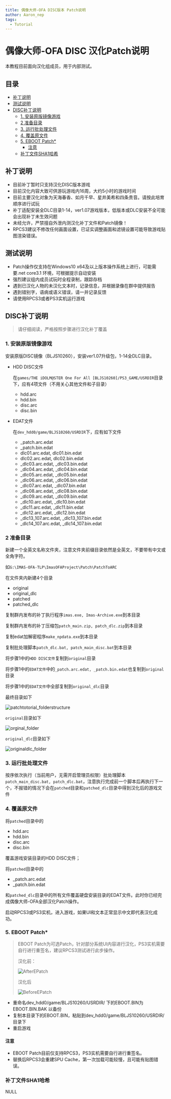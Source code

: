 ```yaml
---
title: 偶像大师-OFA DISC版本 Patch说明
author: Aaron_nep
tags:
  - Tutorial
---
```


# 偶像大师-OFA DISC 汉化Patch说明

本教程目前面向汉化组成员，用于内部测试。

## 目录
- [补丁说明](#%E8%A1%A5%E4%B8%81%E8%AF%B4%E6%98%8E)
- [测试说明](#%E6%B5%8B%E8%AF%95%E8%AF%B4%E6%98%8E)
- [DISC补丁说明](#disc%E8%A1%A5%E4%B8%81%E8%AF%B4%E6%98%8E)
  - [1. 安装原版镜像游戏](#1-%E5%AE%89%E8%A3%85%E5%8E%9F%E7%89%88%E9%95%9C%E5%83%8F%E6%B8%B8%E6%88%8F)
  - [2 准备目录](#2-%E5%87%86%E5%A4%87%E7%9B%AE%E5%BD%95)
  - [3. 运行批处理文件](#3-%E8%BF%90%E8%A1%8C%E6%89%B9%E5%A4%84%E7%90%86%E6%96%87%E4%BB%B6)
  - [4. 覆盖原文件](#4-%E8%A6%86%E7%9B%96%E5%8E%9F%E6%96%87%E4%BB%B6)
  - [5. EBOOT Patch*](#5-eboot-patch)
    - [注意](#%E6%B3%A8%E6%84%8F)
  - [补丁文件SHA1哈希](#%E8%A1%A5%E4%B8%81%E6%96%87%E4%BB%B6sha1%E5%93%88%E5%B8%8C)



## 补丁说明

- 目前补丁暂时只支持汉化DISC版本游戏
- 目前汉化内容大致可供游玩游戏内16周，大约5小时的游戏时间
- 目前主要汉化对象为天海春香、如月千早、星井美希和四条贵音。请按此培育顺序进行试玩
- 补丁适配安装全DLC目录1-14，ver1.07游戏版本，低版本或DLC安装不全可能会出现补丁未生效问题
- 未经允许，严禁擅自外泄内测汉化补丁文件和Patch镜像！
- RPCS3建议不修改任何画面设置，已证实调整画面和滤镜设置可能导致游戏贴图渲染错误。

## 测试说明

- Patch操作仅支持在Windows10 x64及以上版本操作系统上进行，可能需要.net core3.1 环境，可根据提示自动安装
- 强烈建议组内成员试玩时全程录制，跟踪存档
- 遇到已汉化人物的未汉化文本时，记录信息，并根据录像在群中提供报告
- 遇到错别字，语病或语义错误，请一并记录反馈
- 请使用RPCS3或者PS3实机运行游戏


## DISC补丁说明

> 请仔细阅读，严格按照步骤进行汉化补丁覆盖

### 1. 安装原版镜像游戏

安装原版DISC镜像（BLJS10260），安装ver1.07升级包，1-14全DLC目录。

- HDD DISC文件

  在`games/THE iDOLM@STER One For All [BLJS10260]/PS3_GAME/USRDIR`目录下，应有4项文件（不用关心其他文件和子目录）

  - hdd.arc
  - hdd.bin
  - disc.arc
  - disc.bin

- EDAT文件

  在`dev_hdd0/game/BLJS10260/USRDIR`下，应有如下文件

  - _patch.arc.edat
  - _patch.bin.edat
  - dlc01.arc.edat, dlc01.bin.edat
  - dlc02.arc.edat, dlc02.bin.edat
  - _dlc03.arc.edat, _dlc03.bin.edat
  - _dlc04.arc.edat, _dlc04.bin.edat
  - _dlc05.arc.edat, _dlc05.bin.edat
  - _dlc06.arc.edat, _dlc06.bin.edat
  - _dlc07.arc.edat, _dlc07.bin.edat
  - _dlc08.arc.edat, _dlc08.bin.edat
  - _dlc09.arc.edat, _dlc09.bin.edat
  - _dlc10.arc.edat, _dlc10.bin.edat
  - _dlc11.arc.edat, _dlc11.bin.edat
  - _dlc12.arc.edat, _dlc12.bin.edat
  - _dlc13_107.arc.edat, _dlc13_107.bin.edat
  - _dlc14_107.arc.edat, _dlc14_107.bin.edat

### 2 准备目录

新建一个全英文名称文件夹，注意文件夹前缀目录依然是全英文，不要带有中文或全角字符。

如`G:\IMAS-OFA-TLP\ImasOFAProject\Patch\PatchToARC`

在文件夹内新建4个目录

- original
- original_dlc
- patched
- patched_dlc

复制群内发布的补丁执行程序`imas.exe, Imas-Archive.exe`到本目录

复制群内发布的补丁压缩包`patch_main.zip, patch_dlc.zip`到本目录

复制edat加解密程序`make_npdata.exe`到本目录

复制批处理脚本`patch_dlc.bat, patch_main_disc.bat`到本目录

将步骤1中的`HDD DISC文件`复制到`original`目录

将步骤1中的`EDAT文件`中的`_patch.arc.edat, _patch.bin.edat`也复制到`original`目录

将步骤1中的`EDAT文件`中全部复制到`original_dlc`目录

 

最终目录如下

![patchtotorial_folderstructure](/images/patchtotorial_folderstructure.jpg)

   

`original`目录如下

![orginal_folder](/images/orginal_folder.jpg)

 

`original_dlc`目录如下

![originaldlc_folder](/images/originaldlc_folder.jpg)

### 3. 运行批处理文件

按序依次执行（当前用户，无需开启管理员权限）批处理脚本`patch_main_disc.bat, patch_dlc.bat`，注意执行完成前一个脚本后再执行下一个，不报错的情况下会在`patched`目录和`patched_dlc`目录中得到汉化后的游戏文件



### 4. 覆盖原文件

将`patched`目录中的

- hdd.arc
- hdd.bin
- disc.arc
- disc.bin

覆盖游戏安装目录的HDD DISC文件；

将`patched`目录中的

- _patch.arc.edat
- _patch.bin.edat

和`patched_dlc`目录中的所有文件覆盖硬盘安装目录的EDAT文件。此时你已经完成偶像大师-OFA全部汉化Patch操作。

启动RPCS3或PS3实机，进入游戏，如果UI和文本正常显示中文即代表汉化成功。

### 5. EBOOT Patch*

> EBOOT Patch为可选Patch，针对部分系统UI内容进行汉化，PS3实机需要自行进行重签名，建议RPCS3测试进行此步操作。
>
> 汉化前：
>
> ![AfterEPatch](/images/AfterEPatch.jpg)
>
> 汉化后
>
> ![BeforeEPatch](/images/AfterEPatch.jpg)

- 重命名dev_hdd0/game/BLJS10260/USRDIR/ 下的EBOOT.BIN为EBOOT.BIN.BAK 以备份
- 复制本目录下的EBOOT.BIN，粘贴到dev_hdd0/game/BLJS10260/USRDIR/目录下
- 重启游戏

#### 注意

- EBOOT Patch目前仅支持RPCS3，PS3实机需要自行进行重签名。
- 替换后RPCS3会重建SPU Cache，第一次加载可能较慢，且可能有贴图错误。



### 补丁文件SHA1哈希

NULL

